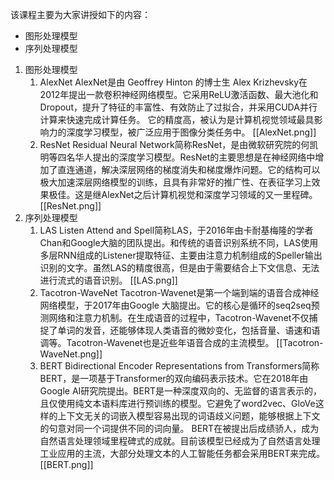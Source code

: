 该课程主要为大家讲授如下的内容：
- 图形处理模型
- 序列处理模型


1. 图形处理模型
	1. AlexNet
		AlexNet是由 Geoffrey Hinton 的博士生 Alex Krizhevsky在2012年提出一款卷积神经网络模型。它采用ReLU激活函数、最大池化和Dropout，提升了特征的丰富性、有效防止了过拟合，并采用CUDA并行计算来快速完成计算任务。
		它的精度高，被认为是计算机视觉领域最具影响力的深度学习模型，被广泛应用于图像分类任务中。
		[[AlexNet.png]]
	2. ResNet
		Residual Neural Network简称ResNet，是由微软研究院的何凯明等四名华人提出的深度学习模型。ResNet的主要思想是在神经网络中增加了直连通道，解决深层网络的梯度消失和梯度爆炸问题。它的结构可以极大加速深层网络模型的训练，且具有非常好的推广性、在表征学习上效果极佳。这是继AlexNet之后计算机视觉和深度学习领域的又一里程碑。
		[[ResNet.png]]
2. 序列处理模型
	1. LAS
		Listen Attend and Spell简称LAS，于2016年由卡耐基梅隆的学者Chan和Google大脑的团队提出。和传统的语音识别系统不同，LAS使用多层RNN组成的Listener提取特征、主要由注意力机制组成的Speller输出识别的文字。虽然LAS的精度很高，但是由于需要结合上下文信息、无法进行流式的语音识别。
		[[LAS.png]]
	2. Tacotron-WaveNet
		Tacotron-Wavenet是第一个端到端的语音合成神经网络模型，于2017年由Google 大脑提出。它的核心是循环的seq2seq预测网络和注意力机制。在生成语音的过程中，Tacotron-Wavenet不仅捕捉了单词的发音，还能够体现人类语音的微妙变化，包括音量、语速和语调等。Tacotron-Wavenet也是近些年语音合成的主流模型。 
		[[Tacotron-WaveNet.png]]
	3. BERT
		Bidirectional Encoder Representations from Transformers简称BERT，是一项基于Transformer的双向编码表示技术。它在2018年由Google AI研究院提出。BERT是一种深度双向的、无监督的语言表示的，且仅使用纯文本语料库进行预训练的模型。它避免了word2vec、GloVe这样的上下文无关的词嵌入模型容易出现的词语歧义问题，能够根据上下文的句意对同一个词提供不同的词向量。
		BERT在被提出后成绩骄人，成为自然语言处理领域里程碑式的成就。目前该模型已经成为了自然语言处理工业应用的主流，大部分处理文本的人工智能任务都会采用BERT来完成。
		[[BERT.png]]